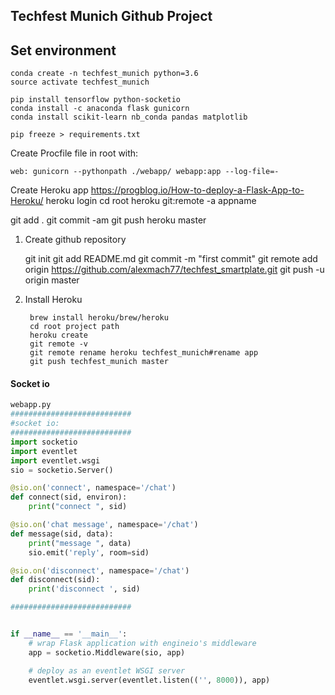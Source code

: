 ## Techfest Munich Github Project

## Set environment

```
conda create -n techfest_munich python=3.6
source activate techfest_munich
```

```
pip install tensorflow python-socketio
conda install -c anaconda flask gunicorn
conda install scikit-learn nb_conda pandas matplotlib

pip freeze > requirements.txt

```
Create Procfile file in root with:

	web: gunicorn --pythonpath ./webapp/ webapp:app --log-file=-


Create Heroku app
https://progblog.io/How-to-deploy-a-Flask-App-to-Heroku/
heroku login
cd root
heroku git:remote -a appname

git add .
git commit -am 
git push heroku master

1. Create github repository

	git init
	git add README.md
	git commit -m "first commit"
	git remote add origin https://github.com/alexmach77/techfest_smartplate.git
	git push -u origin master

2. Install Heroku

		brew install heroku/brew/heroku
		cd root project path
		heroku create
		git remote -v
		git remote rename heroku techfest_munich#rename app
		git push techfest_munich master



#### Socket io
```py
webapp.py
###########################
#socket io:
###########################
import socketio
import eventlet
import eventlet.wsgi
sio = socketio.Server()

@sio.on('connect', namespace='/chat')
def connect(sid, environ):
    print("connect ", sid)

@sio.on('chat message', namespace='/chat')
def message(sid, data):
    print("message ", data)
    sio.emit('reply', room=sid)

@sio.on('disconnect', namespace='/chat')
def disconnect(sid):
    print('disconnect ', sid)

###########################


if __name__ == '__main__':
    # wrap Flask application with engineio's middleware
    app = socketio.Middleware(sio, app)

    # deploy as an eventlet WSGI server
    eventlet.wsgi.server(eventlet.listen(('', 8000)), app)
```
